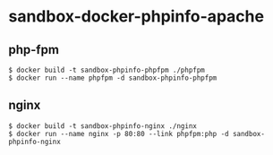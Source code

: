 sandbox-docker-phpinfo-apache
======


## php-fpm

```
$ docker build -t sandbox-phpinfo-phpfpm ./phpfpm
$ docker run --name phpfpm -d sandbox-phpinfo-phpfpm
```

## nginx

```
$ docker build -t sandbox-phpinfo-nginx ./nginx
$ docker run --name nginx -p 80:80 --link phpfpm:php -d sandbox-phpinfo-nginx
```
